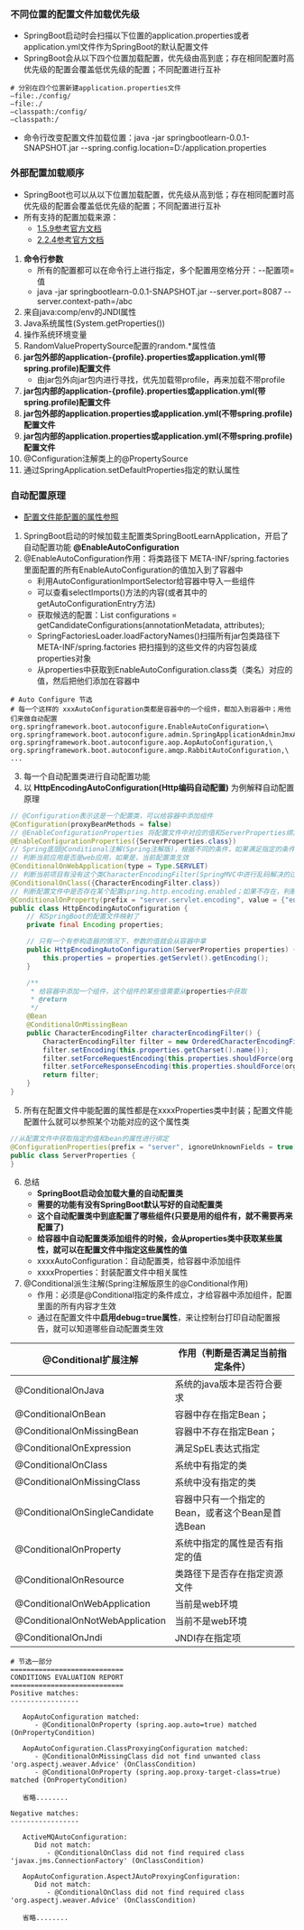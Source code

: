 ### 不同位置的配置文件加载优先级

* SpringBoot启动时会扫描以下位置的application.properties或者application.yml文件作为SpringBoot的默认配置文件
* SpringBoot会从以下四个位置加载配置，优先级由高到底；存在相同配置时高优先级的配置会覆盖低优先级的配置；不同配置进行互补

```
# 分别在四个位置新建application.properties文件
–file:./config/
–file:./
–classpath:/config/
–classpath:/
```

* 命令行改变配置文件加载位置：java -jar springbootlearn-0.0.1-SNAPSHOT.jar --spring.config.location=D:/application.properties

### 外部配置加载顺序

* SpringBoot也可以从以下位置加载配置，优先级从高到低；存在相同配置时高优先级的配置会覆盖低优先级的配置；不同配置进行互补
* 所有支持的配置加载来源：
    * [1.5.9参考官方文档](https://docs.spring.io/spring-boot/docs/1.5.9.RELEASE/reference/htmlsingle/#boot-features-external-config)
    * [2.2.4参考官方文档](https://docs.spring.io/spring-boot/docs/2.4.4/reference/htmlsingle/#boot-features-external-config)

1. **命令行参数**
    * 所有的配置都可以在命令行上进行指定，多个配置用空格分开：--配置项=值
    * java -jar springbootlearn-0.0.1-SNAPSHOT.jar --server.port=8087 --server.context-path=/abc
2. 来自java:comp/env的JNDI属性
3. Java系统属性(System.getProperties())
4. 操作系统环境变量
5. RandomValuePropertySource配置的random.*属性值
6. **jar包外部的application-{profile}.properties或application.yml(带spring.profile)配置文件**
    * 由jar包外向jar包内进行寻找，优先加载带profile，再来加载不带profile
7. **jar包内部的application-{profile}.properties或application.yml(带spring.profile)配置文件**
8. **jar包外部的application.properties或application.yml(不带spring.profile)配置文件**
9. **jar包内部的application.properties或application.yml(不带spring.profile)配置文件**
10. @Configuration注解类上的@PropertySource
11. 通过SpringApplication.setDefaultProperties指定的默认属性

### 自动配置原理

* [配置文件能配置的属性参照](https://docs.spring.io/spring-boot/docs/2.4.4/reference/htmlsingle/#common-application-properties)

1. SpringBoot启动的时候加载主配置类SpringBootLearnApplication，开启了自动配置功能 **@EnableAutoConfiguration**
2. @EnableAutoConfiguration作用：将类路径下 META-INF/spring.factories 里面配置的所有EnableAutoConfiguration的值加入到了容器中
    * 利用AutoConfigurationImportSelector给容器中导入一些组件
    * 可以查看selectImports()方法的内容(或者其中的getAutoConfigurationEntry方法)
    * 获取候选的配置：List<String> configurations = getCandidateConfigurations(annotationMetadata, attributes);
    * SpringFactoriesLoader.loadFactoryNames()扫描所有jar包类路径下META-INF/spring.factories 把扫描到的这些文件的内容包装成properties对象
    * 从properties中获取到EnableAutoConfiguration.class类（类名）对应的值，然后把他们添加在容器中

```properties
# Auto Configure 节选
# 每一个这样的 xxxAutoConfiguration类都是容器中的一个组件，都加入到容器中；用他们来做自动配置
org.springframework.boot.autoconfigure.EnableAutoConfiguration=\
org.springframework.boot.autoconfigure.admin.SpringApplicationAdminJmxAutoConfiguration,\
org.springframework.boot.autoconfigure.aop.AopAutoConfiguration,\
org.springframework.boot.autoconfigure.amqp.RabbitAutoConfiguration,\
...
```

3. 每一个自动配置类进行自动配置功能
4. 以 **HttpEncodingAutoConfiguration(Http编码自动配置)** 为例解释自动配置原理

```java
// @Configuration表示这是一个配置类，可以给容器中添加组件
@Configuration(proxyBeanMethods = false)
// @EnableConfigurationProperties 将配置文件中对应的值和ServerProperties绑定起来，并把ServerProperties加入到ioc容器中
@EnableConfigurationProperties({ServerProperties.class})
// Spring底层@Conditional注解(Spring注解版)，根据不同的条件，如果满足指定的条件，整个配置类里面的配置就会生效    
// 判断当前应用是否是web应用，如果是，当前配置类生效
@ConditionalOnWebApplication(type = Type.SERVLET)
// 判断当前项目有没有这个类CharacterEncodingFilter(SpringMVC中进行乱码解决的过滤器)
@ConditionalOnClass({CharacterEncodingFilter.class})
// 判断配置文件中是否存在某个配置spring.http.encoding.enabled；如果不存在，判断也是成立的
@ConditionalOnProperty(prefix = "server.servlet.encoding", value = {"enabled"}, matchIfMissing = true)
public class HttpEncodingAutoConfiguration {
    // 和SpringBoot的配置文件映射了
    private final Encoding properties;

    // 只有一个有参构造器的情况下，参数的值就会从容器中拿
    public HttpEncodingAutoConfiguration(ServerProperties properties) {
        this.properties = properties.getServlet().getEncoding();
    }

    /**
     * 给容器中添加一个组件，这个组件的某些值需要从properties中获取
     * @return
     */
    @Bean
    @ConditionalOnMissingBean
    public CharacterEncodingFilter characterEncodingFilter() {
        CharacterEncodingFilter filter = new OrderedCharacterEncodingFilter();
        filter.setEncoding(this.properties.getCharset().name());
        filter.setForceRequestEncoding(this.properties.shouldForce(org.springframework.boot.web.servlet.server.Encoding.Type.REQUEST));
        filter.setForceResponseEncoding(this.properties.shouldForce(org.springframework.boot.web.servlet.server.Encoding.Type.RESPONSE));
        return filter;
    }
}
```

5. 所有在配置文件中能配置的属性都是在xxxxProperties类中封装；配置文件能配置什么就可以参照某个功能对应的这个属性类

```java
//从配置文件中获取指定的值和bean的属性进行绑定
@ConfigurationProperties(prefix = "server", ignoreUnknownFields = true)
public class ServerProperties {
}
```

6. 总结
    * **SpringBoot启动会加载大量的自动配置类**
    * **需要的功能有没有SpringBoot默认写好的自动配置类**
    * **这个自动配置类中到底配置了哪些组件(只要是用的组件有，就不需要再来配置了)**
    * **给容器中自动配置类添加组件的时候，会从properties类中获取某些属性，就可以在配置文件中指定这些属性的值**
    * xxxxAutoConfiguration：自动配置类，给容器中添加组件
    * xxxxProperties：封装配置文件中相关属性
7. @Conditional派生注解(Spring注解版原生的@Conditional作用)
    * 作用：必须是@Conditional指定的条件成立，才给容器中添加组件，配置里面的所有内容才生效
    * 通过在配置文件中**启用debug=true属性**，来让控制台打印自动配置报告，就可以知道哪些自动配置类生效

| @Conditional扩展注解                | 作用（判断是否满足当前指定条件）               |
| ------------------------------- | ------------------------------ |
| @ConditionalOnJava              | 系统的java版本是否符合要求                |
| @ConditionalOnBean              | 容器中存在指定Bean；                   |
| @ConditionalOnMissingBean       | 容器中不存在指定Bean；                  |
| @ConditionalOnExpression        | 满足SpEL表达式指定                    |
| @ConditionalOnClass             | 系统中有指定的类                       |
| @ConditionalOnMissingClass      | 系统中没有指定的类                      |
| @ConditionalOnSingleCandidate   | 容器中只有一个指定的Bean，或者这个Bean是首选Bean |
| @ConditionalOnProperty          | 系统中指定的属性是否有指定的值                |
| @ConditionalOnResource          | 类路径下是否存在指定资源文件                 |
| @ConditionalOnWebApplication    | 当前是web环境                       |
| @ConditionalOnNotWebApplication | 当前不是web环境                      |
| @ConditionalOnJndi              | JNDI存在指定项                      |

```
# 节选一部分
============================
CONDITIONS EVALUATION REPORT
============================
Positive matches:
-----------------

   AopAutoConfiguration matched:
      - @ConditionalOnProperty (spring.aop.auto=true) matched (OnPropertyCondition)

   AopAutoConfiguration.ClassProxyingConfiguration matched:
      - @ConditionalOnMissingClass did not find unwanted class 'org.aspectj.weaver.Advice' (OnClassCondition)
      - @ConditionalOnProperty (spring.aop.proxy-target-class=true) matched (OnPropertyCondition)
      
   省略........   

Negative matches:
-----------------

   ActiveMQAutoConfiguration:
      Did not match:
         - @ConditionalOnClass did not find required class 'javax.jms.ConnectionFactory' (OnClassCondition)

   AopAutoConfiguration.AspectJAutoProxyingConfiguration:
      Did not match:
         - @ConditionalOnClass did not find required class 'org.aspectj.weaver.Advice' (OnClassCondition)
         
   省略........      
```



